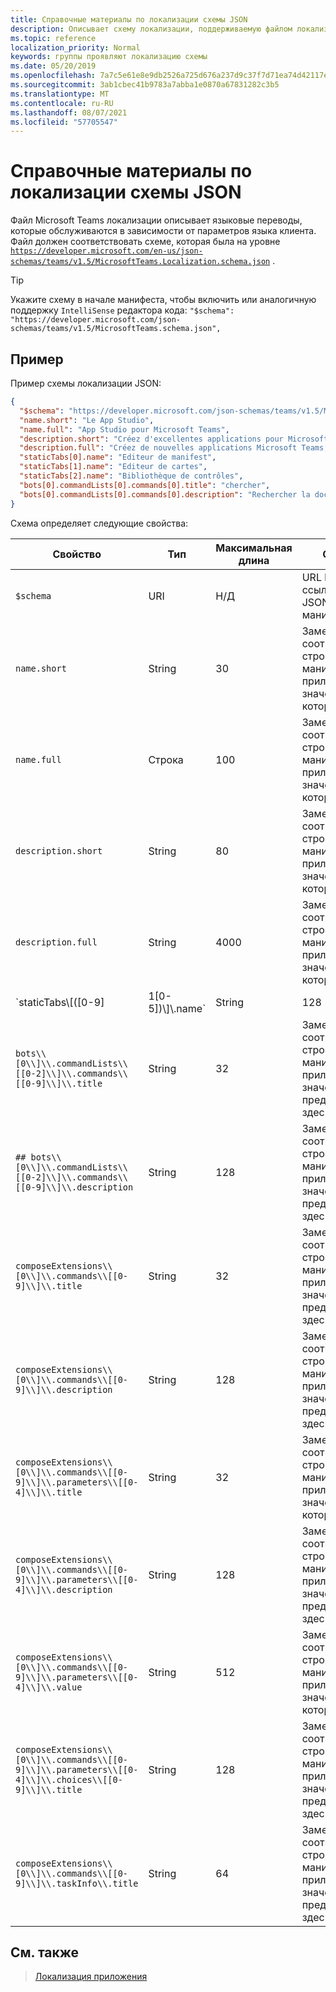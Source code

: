 ```yaml
---
title: Справочные материалы по локализации схемы JSON
description: Описывает схему локализации, поддерживаемую файлом локализации для Microsoft Teams
ms.topic: reference
localization_priority: Normal
keywords: группы проявляют локализацию схемы
ms.date: 05/20/2019
ms.openlocfilehash: 7a7c5e61e8e9db2526a725d676a237d9c37f7d71ea74d42117e0b59b51cae969
ms.sourcegitcommit: 3ab1cbec41b9783a7abba1e0870a67831282c3b5
ms.translationtype: MT
ms.contentlocale: ru-RU
ms.lasthandoff: 08/07/2021
ms.locfileid: "57705547"
---
```

# <a name="localize-json-schema-reference"></a>Справочные материалы по локализации схемы JSON

Файл Microsoft Teams локализации описывает языковые переводы, которые обслуживаются в зависимости от параметров языка клиента. Файл должен соответствовать схеме, которая была на уровне [`https://developer.microsoft.com/en-us/json-schemas/teams/v1.5/MicrosoftTeams.Localization.schema.json`](https://developer.microsoft.com/en-us/json-schemas/teams/v1.5/MicrosoftTeams.Localization.schema.json) . 

> [!TIP]
> Укажите схему в начале манифеста, чтобы включить или аналогичную поддержку `IntelliSense` редактора кода: `"$schema": "https://developer.microsoft.com/json-schemas/teams/v1.5/MicrosoftTeams.schema.json",`

## <a name="example"></a>Пример 

Пример схемы локализации JSON:

```json
{
  "$schema": "https://developer.microsoft.com/json-schemas/teams/v1.5/MicrosoftTeams.schema.json",
  "name.short": "Le App Studio",
  "name.full": "App Studio pour Microsoft Teams",
  "description.short": "Créez d'excellentes applications pour Microsoft Teams avec App Studio.",
  "description.full": "Créez de nouvelles applications Microsoft Teams, concevez et prévisualisez des cartes bot, et explorez la documentation avec App Studio.",
  "staticTabs[0].name": "Editeur de manifest",
  "staticTabs[1].name": "Editeur de cartes",
  "staticTabs[2].name": "Bibliothèque de contrôles",
  "bots[0].commandLists[0].commands[0].title": "chercher",
  "bots[0].commandLists[0].commands[0].description": "Rechercher la documentation Teams pertinente"
}
```

Схема определяет следующие свойства:

|Свойство|Тип|Максимальная длина|Описание|
|---------------|--------|---------|------------------|
|`$schema`|URI|Н/Д|URL https:// ссылки на схему JSON для манифеста.|
|`name.short`|String|30|Заменяет соответствующую строку из манифеста приложения значением, которое здесь.|
|`name.full`|Строка|100|Заменяет соответствующую строку из манифеста приложения значением, которое здесь.|
|`description.short`|String|80|Заменяет соответствующую строку из манифеста приложения значением, которое здесь.|
|`description.full`|String|4000|Заменяет соответствующую строку из манифеста приложения значением, которое здесь.|
|`staticTabs\\[([0-9]|1[0-5])\\]\\.name`|String|128|Заменяет соответствующие строки из манифеста приложения значением, предоставленным здесь.|
|`bots\\[0\\]\\.commandLists\\[[0-2]\\]\\.commands\\[[0-9]\\]\\.title`|String|32|Заменяет соответствующие строки из манифеста приложения значением, предоставленным здесь.|
|`## bots\\[0\\]\\.commandLists\\[[0-2]\\]\\.commands\\[[0-9]\\]\\.description`|String|128|Заменяет соответствующие строки из манифеста приложения значением, предоставленным здесь.|
|`composeExtensions\\[0\\]\\.commands\\[[0-9]\\]\\.title`|String|32|Заменяет соответствующие строки из манифеста приложения значением, предоставленным здесь.|
|`composeExtensions\\[0\\]\\.commands\\[[0-9]\\]\\.description`|String|128|Заменяет соответствующие строки из манифеста приложения значением, предоставленным здесь.|
|`composeExtensions\\[0\\]\\.commands\\[[0-9]\\]\\.parameters\\[[0-4]\\]\\.title`|String|32|Заменяет соответствующую строку из манифеста приложения значением, которое здесь.|
|`composeExtensions\\[0\\]\\.commands\\[[0-9]\\]\\.parameters\\[[0-4]\\]\\.description`|String|128|Заменяет соответствующие строки из манифеста приложения значением, предоставленным здесь.|
|`composeExtensions\\[0\\]\\.commands\\[[0-9]\\]\\.parameters\\[[0-4]\\]\\.value`|String|512|Заменяет соответствующую строку из манифеста приложения значением, которое здесь.|
|`composeExtensions\\[0\\]\\.commands\\[[0-9]\\]\\.parameters\\[[0-4]\\]\\.choices\\[[0-9]\\]\\.title`|String|128|Заменяет соответствующие строки из манифеста приложения значением, предоставленным здесь.|
|`composeExtensions\\[0\\]\\.commands\\[[0-9]\\]\\.taskInfo\\.title`|String|64|Заменяет соответствующие строки из манифеста приложения значением, предоставленным здесь.|

## <a name="see-also"></a>См. также

> [Локализация приложения](~/concepts/build-and-test/apps-localization.md)
